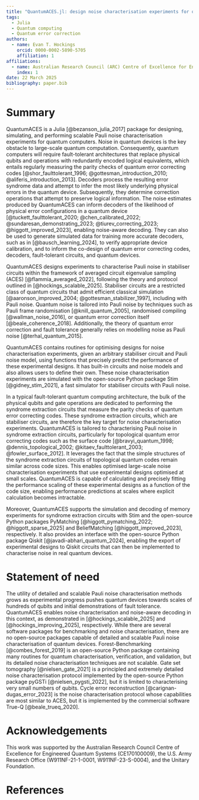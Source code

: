 ```yaml
---
title: "QuantumACES.jl: design noise characterisation experiments for quantum computers"
tags:
  - Julia
  - Quantum computing
  - Quantum error correction
authors:
  - name: Evan T. Hockings
    orcid: 0000-0002-5890-5705
    affiliation: 1
affiliations:
  - name: Australian Research Council (ARC) Centre of Excellence for Engineered Quantum Systems, School of Physics, The University of Sydney, Sydney, New South Wales 2006, Australia
    index: 1
date: 22 March 2025
bibliography: paper.bib
---
```


# Summary

QuantumACES is a Julia [@bezanson_julia_2017] package for designing, simulating, and performing scalable Pauli noise characterisation experiments for quantum computers.
Noise in quantum devices is the key obstacle to large-scale quantum computation.
Consequently, quantum computers will require fault-tolerant architectures that replace physical qubits and operations with redundantly encoded logical equivalents, which entails regularly measuring the parity checks of quantum error correcting codes [@shor_faulttolerant_1996; @gottesman_introduction_2010; @aliferis_introduction_2013].
Decoders process the resulting error syndrome data and attempt to infer the most likely underlying physical errors in the quantum device.
Subsequently, they determine correction operations that attempt to preserve logical information.
The noise estimates produced by QuantumACES can inform decoders of the likelihood of physical error configurations in a quantum device [@tuckett_faulttolerant_2020; @chen_calibrated_2022; @sundaresan_demonstrating_2023; @tiurev_correcting_2023; @higgott_improved_2023], enabling noise-aware decoding.
They can also be used to generate simulated data for training more accurate decoders, such as in [@bausch_learning_2024], to verify appropriate device calibration, and to inform the co-design of quantum error correcting codes, decoders, fault-tolerant circuits, and quantum devices.

QuantumACES designs experiments to characterise Pauli noise in stabiliser circuits within the framework of averaged circuit eigenvalue sampling (ACES) [@flammia_averaged_2022], following the theory and protocol outlined in [@hockings_scalable_2025].
Stabiliser circuits are a restricted class of quantum circuits that admit efficient classical simulation [@aaronson_improved_2004; @gottesman_stabilizer_1997], including with Pauli noise.
Quantum noise is tailored into Pauli noise by techniques such as Pauli frame randomisation [@knill_quantum_2005], randomised compiling [@wallman_noise_2016], or quantum error correction itself [@beale_coherence_2018].
Additionally, the theory of quantum error correction and fault tolerance generally relies on modelling noise as Pauli noise [@terhal_quantum_2015].

QuantumACES contains routines for optimising designs for noise characterisation experiments, given an arbitrary stabiliser circuit and Pauli noise model, using functions that precisely predict the performance of these experimental designs.
It has built-in circuits and noise models and also allows users to define their own.
These noise characterisation experiments are simulated with the open-source Python package Stim [@gidney_stim_2021], a fast simulator for stabiliser circuits with Pauli noise.

In a typical fault-tolerant quantum computing architecture, the bulk of the physical qubits and gate operations are dedicated to performing the syndrome extraction circuits that measure the parity checks of quantum error correcting codes.
These syndrome extraction circuits, which are stabiliser circuits, are therefore the key target for noise characterisation experiments.
QuantumACES is tailored to characterising Pauli noise in syndrome extraction circuits, particularly for topological quantum error correcting codes such as the surface code [@bravyi_quantum_1998; @dennis_topological_2002; @kitaev_faulttolerant_2003; @fowler_surface_2012].
It leverages the fact that the simple structures of the syndrome extraction circuits of topological quantum codes remain similar across code sizes.
This enables optimised large-scale noise characterisation experiments that use experimental designs optimised at small scales.
QuantumACES is capable of calculating and precisely fitting the performance scaling of these experimental designs as a function of the code size, enabling performance predictions at scales where explicit calculation becomes intractable.

Moreover, QuantumACES supports the simulation and decoding of memory experiments for syndrome extraction circuits with Stim and the open-source Python packages PyMatching [@higgott_pymatching_2022; @higgott_sparse_2025] and BeliefMatching [@higgott_improved_2023], respectively.
It also provides an interface with the open-source Python package Qiskit [@javadi-abhari_quantum_2024], enabling the export of experimental designs to Qiskit circuits that can then be implemented to characterise noise in real quantum devices.

# Statement of need

The utility of detailed and scalable Pauli noise characterisation methods grows as experimental progress pushes quantum devices towards scales of hundreds of qubits and initial demonstrations of fault tolerance.
QuantumACES enables noise characterisation and noise-aware decoding in this context, as demonstrated in [@hockings_scalable_2025] and [@hockings_improving_2025], respectively.
While there are several software packages for benchmarking and noise characterisation, there are no open-source packages capable of detailed and scalable Pauli noise characterisation of quantum devices.
Forest-Benchmarking [@combes_forest_2019] is an open-source Python package containing many routines for quantum characterisation, verification, and validation, but its detailed noise characterisation techniques are not scalable.
Gate set tomography [@nielsen_gate_2021] is a principled and extremely detailed noise characterisation protocol implemented by the open-source Python package pyGSTi [@nielsen_pygsti_2022], but it is limited to characterising very small numbers of qubits.
Cycle error reconstruction [@carignan-dugas_error_2023] is the noise characterisation protocol whose capabilities are most similar to ACES, but it is implemented by the commercial software True-Q [@beale_trueq_2020].

# Acknowledgements

This work was supported by the Australian Research Council Centre of Excellence for Engineered Quantum Systems (CE170100009), the U.S. Army Research Office (W911NF-21-1-0001, W911NF-23-S-0004), and the Unitary Foundation.

# References
